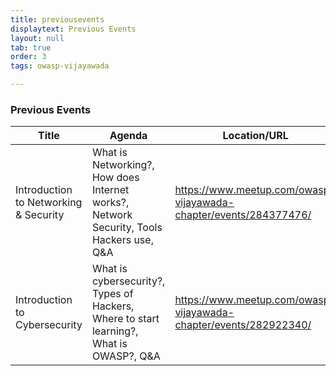 ```yaml
---
title: previousevents
displaytext: Previous Events
layout: null
tab: true
order: 3
tags: owasp-vijayawada

---
```


### Previous Events

| Title | Agenda | Location/URL | Date |
| --- | --- | --- | --- |
|  Introduction to Networking & Security   | What is Networking?, How does Internet works?, Network Security, Tools Hackers use, Q&A     |  https://www.meetup.com/owasp-vijayawada-chapter/events/284377476/   |  Mar 05, 2022; 6:00 PM - 7:30 PM (IST)   |
| Introduction to Cybersecurity    |  What is cybersecurity?, Types of Hackers, Where  to start learning?, What is OWASP?, Q&A   | https://www.meetup.com/owasp-vijayawada-chapter/events/282922340/    | Dec 30, 2021; 6:30 PM - 7:30 PM (IST)  |
